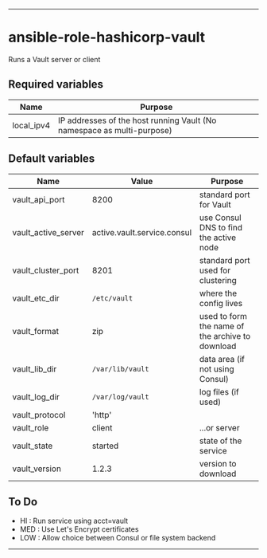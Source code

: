 ----
# ansible-role-hashicorp-vault
Runs a Vault server or client

## Required variables
| Name | Purpose |
| -----| ------- |
| local_ipv4 | IP addresses of the host running Vault (No namespace as multi-purpose) |

## Default variables
| Name | Value | Purpose |
| -----| ----- | ------- |
| vault_api_port |  8200 | standard port for Vault |
| vault_active_server |  active.vault.service.consul | use Consul DNS to find the active node |
| vault_cluster_port |  8201 | standard port used for clustering |
| vault_etc_dir | `/etc/vault` | where the config lives |
| vault_format | zip | used to form the name of the archive to download |
| vault_lib_dir | `/var/lib/vault` | data area (if not using Consul) |
| vault_log_dir | `/var/log/vault` | log files (if used)|
| vault_protocol | 'http' | |
| vault_role | client | ...or server |
| vault_state |  started | state of the service |
| vault_version |  1.2.3 | version to download |

## To Do
- HI : Run service using acct=vault
- MED : Use Let's Encrypt certificates
- LOW : Allow choice between Consul or file system backend

****
